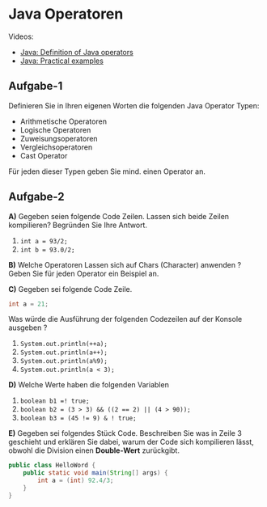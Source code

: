 # Java Operatoren

Videos: 
- [Java: Definition of Java operators](https://youtu.be/h8_BDE6hns8)
- [Java: Practical examples](https://youtu.be/I8d_CZW5IS8)

## Aufgabe-1
Definieren Sie in Ihren eigenen Worten die folgenden Java Operator Typen:
- Arithmetische Operatoren
- Logische Operatoren
- Zuweisungsoperatoren
- Vergleichsoperatoren
- Cast Operator

Für jeden dieser Typen geben Sie mind. einen Operator an.

## Aufgabe-2
**A)** Gegeben seien folgende Code Zeilen. Lassen sich beide Zeilen kompilieren?
Begründen Sie Ihre Antwort.
1) `int a = 93/2;`
2) `int b = 93.0/2;`

**B)** Welche Operatoren Lassen sich auf Chars (Character) anwenden ? Geben
Sie für jeden Operator ein Beispiel an.

**C)** Gegeben sei folgende Code Zeile.
```java
int a = 21;
```
Was würde die Ausführung der folgenden Codezeilen auf der Konsole
ausgeben ?
1) `System.out.println(++a);`
2) `System.out.println(a++);`
3) `System.out.println(a%9);`
4) `System.out.println(a < 3);`

**D)** Welche Werte haben die folgenden Variablen
1) `boolean b1 =! true;`
2) `boolean b2 = (3 > 3) && ((2 == 2) || (4 > 90));`
3) `boolean b3 = (45 != 9) & ! true;`

**E)** Gegeben sei folgendes Stück Code. Beschreiben Sie was in Zeile 3 geschieht
und erklären Sie dabei, warum der Code sich kompilieren lässt, obwohl die
Division einen **Double-Wert** zurückgibt.
```java
public class HelloWord {
    public static void main(String[] args) {
        int a = (int) 92.4/3;
    }
}
```